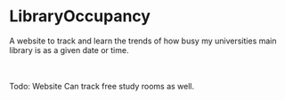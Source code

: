 # LibraryOccupancy
A website to track and learn the trends of how busy my universities main library is as a given date or time.

<br>
<br>
Todo:
Website
Can track free study rooms as well.

